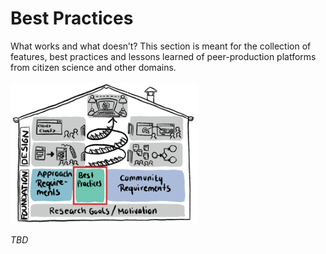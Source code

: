 # Best Practices
What works and what doesn’t? This section is meant for the collection of features, best practices and lessons learned of peer-production platforms from citizen science and other domains.  
<br>
<img src="../images/phd-house-step2-2.png" width="300" />

*TBD*
